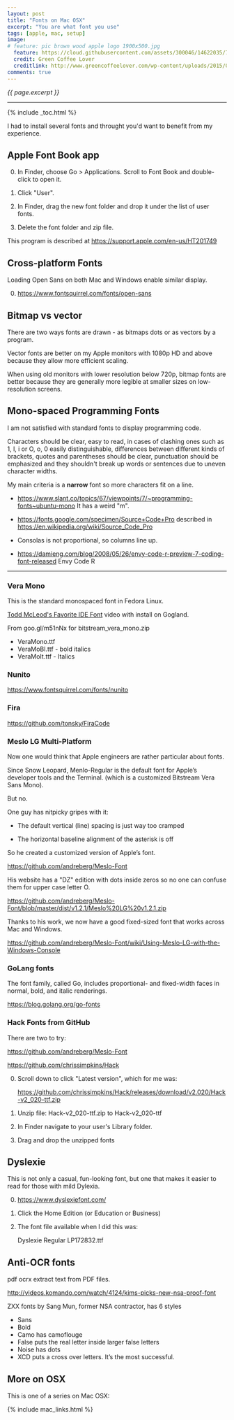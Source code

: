 ```yaml
---
layout: post
title: "Fonts on Mac OSX"
excerpt: "You are what font you use"
tags: [apple, mac, setup]
image:
# feature: pic brown wood apple logo 1900x500.jpg
  feature: https://cloud.githubusercontent.com/assets/300046/14622035/740efa5c-0584-11e6-9a41-db5b03eaff85.jpg
  credit: Green Coffee Lover
  creditlink: http://www.greencoffeelover.com/wp-content/uploads/2015/03/7.jpg
comments: true
---
```

<i>{{ page.excerpt }}</i>
<hr />

{% include _toc.html %}

I had to install several fonts and throught you'd want to benefit from my experience.



<a id="FontBook"></a>

## Apple Font Book app

0. In Finder, choose Go > Applications. Scroll to Font Book and double-click to open it.

0. Click "User".

0. In Finder, drag the new font folder and drop it under the list of user fonts.

0. Delete the font folder and zip file.

This program is described at https://support.apple.com/en-us/HT201749


## Cross-platform Fonts

Loading Open Sans on both Mac and Windows enable similar display.

0. https://www.fontsquirrel.com/fonts/open-sans


## Bitmap vs vector

There are two ways fonts are drawn - as bitmaps dots or as vectors by a program. 

Vector fonts are better on my Apple monitors with 1080p HD and above
because they allow more efficient scaling.

When using old monitors with lower resolution below 720p,
bitmap fonts are better because they are generally more legible at smaller sizes on low-resolution screens.


## Mono-spaced Programming Fonts

I am not satisfied with standard fonts to display programming code. 

Characters should be clear, easy to read, in cases of clashing ones such as 1, l, i or O, o, 0 easily distinguishable, differences between different kinds of brackets, quotes and parentheses should be clear, punctuation should be emphasized and they shouldn't break up words or sentences due to uneven character widths.

My main criteria is a <strong>narrow</strong> font so more characters fit on a line.

* https://www.slant.co/topics/67/viewpoints/7/~programming-fonts~ubuntu-mono
   It has a weird "m".

* https://fonts.google.com/specimen/Source+Code+Pro
  described in https://en.wikipedia.org/wiki/Source_Code_Pro 

* Consolas is not proportional, so columns line up.

* https://damieng.com/blog/2008/05/26/envy-code-r-preview-7-coding-font-released
   Envy Code R

<hr />

### Vera Mono

This is the standard monospaced font in Fedora Linux.﻿

<a target="_blank" href="https://www.youtube.com/watch?v=61zHuzTSROQ">
Todd McLeod's Favorite IDE Font</a> video with install on Gogland.

From goo.gl/m51nNx for bitstream_vera_mono.zip

   * VeraMono.ttf 
   * VeraMoBI.ttf - bold italics
   * VeraMoIt.ttf - Italics

### Nunito

https://www.fontsquirrel.com/fonts/nunito

### Fira

https://github.com/tonsky/FiraCode

### Meslo LG Multi-Platform

Now one would think that Apple engineers are rather particular about fonts.

Since Snow Leopard, Menlo-Regular is the default font for Apple’s
developer tools and the Terminal.
(which is a customized Bitstream Vera Sans Mono).

But no.

One guy has nitpicky gripes with it:

   * The default vertical (line) spacing is just way too cramped 

   * The horizontal baseline alignment of the asterisk is off

So he created a customized version of Apple’s font.

   https://github.com/andreberg/Meslo-Font

His website has a "DZ" edition with dots inside zeros so no one can confuse them for upper case letter O.

   https://github.com/andreberg/Meslo-Font/blob/master/dist/v1.2.1/Meslo%20LG%20v1.2.1.zip

Thanks to his work, we now have a good fixed-sized font that works across Mac and Windows.

https://github.com/andreberg/Meslo-Font/wiki/Using-Meslo-LG-with-the-Windows-Console 


### GoLang fonts

The font family, called Go, includes proportional- and fixed-width faces in normal, bold, and italic renderings. 

https://blog.golang.org/go-fonts




### Hack Fonts from GitHub

There are two to try:

   https://github.com/andreberg/Meslo-Font

   https://github.com/chrissimpkins/Hack

0. Scroll down to click "Latest version", which for me was:
   
   https://github.com/chrissimpkins/Hack/releases/download/v2.020/Hack-v2_020-ttf.zip

0. Unzip file: Hack-v2_020-ttf.zip to Hack-v2_020-ttf

0. In Finder navigate to your user's Library folder.

0. Drag and drop the unzipped fonts 



## Dyslexie #

This is not only a casual, fun-looking font, but one that makes it easier to read for those with mild Dylexia.

0. https://www.dyslexiefont.com/

0. Click the Home Edition (or Education or Business)

0. The font file available when I did this was:

   Dyslexie Regular LP172832.ttf


## Anti-OCR fonts

pdf ocrx extract text from PDF files.

http://videos.komando.com/watch/4124/kims-picks-new-nsa-proof-font

ZXX fonts by Sang Mun, former NSA contractor, has 6 styles
* Sans 
* Bold
* Camo has camoflouge 
* False puts the real letter inside larger false letters
* Noise has dots
* XCD puts a cross over letters. It’s the most successful.


## More on OSX

This is one of a series on Mac OSX:

{% include mac_links.html %}

